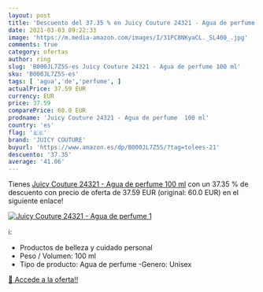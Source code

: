 ```yaml
---
layout: post
title: 'Descuento del 37.35 % en Juicy Couture 24321 - Agua de perfume  1'
date: 2021-03-03 09:22:33
image: 'https://m.media-amazon.com/images/I/31PC8NKyaCL._SL400_.jpg'
comments: true
category: ofertas
author: ring
slug: 'B000JL7Z5S-es Juicy Couture 24321 - Agua de perfume 100 ml'
sku: 'B000JL7Z5S-es'
tags: [ 'agua','de','perfume', ]
actualPrice: 37.59 EUR
currency: EUR
price: 37.59
comparePrice: 60.0 EUR
prodname: 'Juicy Couture 24321 - Agua de perfume  100 ml'
country: 'es'
flag: '🇪🇸'
brand: 'JUICY COUTURE'
buyurl: 'https://www.amazon.es/dp/B000JL7Z5S/?tag=tolees-21'
descuento: '37.35'
average: '41.06'
---
```


Tienes [Juicy Couture 24321 - Agua de perfume  100 ml](https://www.amazon.es/dp/B000JL7Z5S/?tag=tolees-21) con un 37.35 % de descuento con precio de oferta de 37.59 EUR (original: 60.0 EUR) en el siguiente enlace!

[![Juicy Couture 24321 - Agua de perfume  1](https://m.media-amazon.com/images/I/31PC8NKyaCL._SL400_.jpg)](https://www.amazon.es/dp/B000JL7Z5S/?tag=tolees-21)

ℹ️:

- Productos de belleza y cuidado personal
- Peso / Volumen: 100 ml
- Tipo de producto: Agua de perfume -Genero: Unisex

[🛒 Accede a la oferta!!](https://www.amazon.es/dp/B000JL7Z5S/?tag=tolees-21)
